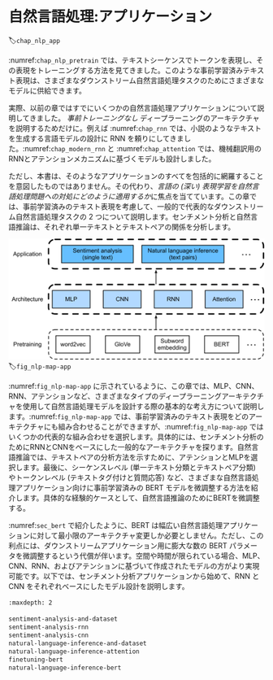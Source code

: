 # 自然言語処理:アプリケーション
:label:`chap_nlp_app`

:numref:`chap_nlp_pretrain` では、テキストシーケンスでトークンを表現し、その表現をトレーニングする方法を見てきました。このような事前学習済みテキスト表現は、さまざまなダウンストリーム自然言語処理タスクのためにさまざまなモデルに供給できます。 

実際、以前の章ではすでにいくつかの自然言語処理アプリケーションについて説明してきました。
*事前トレーニングなし*
ディープラーニングのアーキテクチャを説明するためだけに。例えば :numref:`chap_rnn` では、小説のようなテキストを生成する言語モデルの設計に RNN を頼りにしてきました。:numref:`chap_modern_rnn` と :numref:`chap_attention` では、機械翻訳用のRNNとアテンションメカニズムに基づくモデルも設計しました。 

ただし、本書は、そのようなアプリケーションのすべてを包括的に網羅することを意図したものではありません。その代わり、*言語の (深い) 表現学習を自然言語処理問題への対処にどのように適用するか*に焦点を当てています。この章では、事前学習済みのテキスト表現を考慮して、一般的で代表的なダウンストリーム自然言語処理タスクの 2 つについて説明します。センチメント分析と自然言語推論は、それぞれ単一テキストとテキストペアの関係を分析します。 

![Pretrained text representations can be fed to various deep learning architectures for different downstream natural language processing applications. This chapter focuses on how to design models for different downstream natural language processing applications.](../img/nlp-map-app.svg)
:label:`fig_nlp-map-app`

:numref:`fig_nlp-map-app` に示されているように、この章では、MLP、CNN、RNN、アテンションなど、さまざまなタイプのディープラーニングアーキテクチャを使用して自然言語処理モデルを設計する際の基本的な考え方について説明します。:numref:`fig_nlp-map-app` では、事前学習済みのテキスト表現をどのアーキテクチャにも組み合わせることができますが、:numref:`fig_nlp-map-app` ではいくつかの代表的な組み合わせを選択します。具体的には、センチメント分析のためにRNNとCNNをベースにした一般的なアーキテクチャを探ります。自然言語推論では、テキストペアの分析方法を示すために、アテンションとMLPを選択します。最後に、シーケンスレベル (単一テキスト分類とテキストペア分類) やトークンレベル (テキストタグ付けと質問応答) など、さまざまな自然言語処理アプリケーション向けに事前学習済みの BERT モデルを微調整する方法を紹介します。具体的な経験的ケースとして、自然言語推論のためにBERTを微調整する。 

:numref:`sec_bert` で紹介したように、BERT は幅広い自然言語処理アプリケーションに対して最小限のアーキテクチャ変更しか必要としません。ただし、この利点には、ダウンストリームアプリケーション用に膨大な数の BERT パラメータを微調整するという代償が伴います。空間や時間が限られている場合、MLP、CNN、RNN、およびアテンションに基づいて作成されたモデルの方がより実現可能です。以下では、センチメント分析アプリケーションから始めて、RNN と CNN をそれぞれベースにしたモデル設計を説明します。

```toc
:maxdepth: 2

sentiment-analysis-and-dataset
sentiment-analysis-rnn
sentiment-analysis-cnn
natural-language-inference-and-dataset
natural-language-inference-attention
finetuning-bert
natural-language-inference-bert
```
